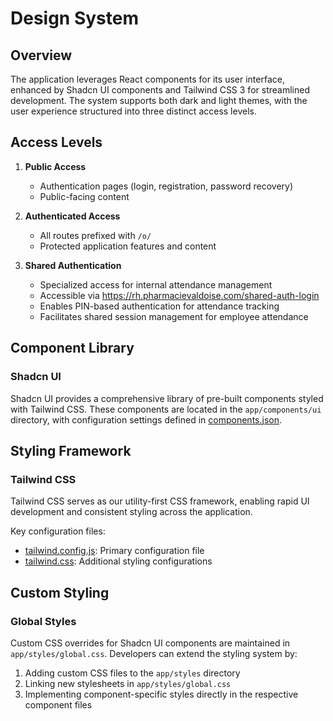 # Design System

## Overview
The application leverages React components for its user interface, enhanced by Shadcn UI components and Tailwind CSS 3 for streamlined development. The system supports both dark and light themes, with the user experience structured into three distinct access levels.

## Access Levels

1. **Public Access**
   - Authentication pages (login, registration, password recovery)
   - Public-facing content

2. **Authenticated Access**
   - All routes prefixed with `/o/`
   - Protected application features and content

3. **Shared Authentication**
   - Specialized access for internal attendance management
   - Accessible via https://rh.pharmacievaldoise.com/shared-auth-login
   - Enables PIN-based authentication for attendance tracking
   - Facilitates shared session management for employee attendance

## Component Library

### Shadcn UI
Shadcn UI provides a comprehensive library of pre-built components styled with Tailwind CSS. These components are located in the `app/components/ui` directory, with configuration settings defined in [components.json](../../components.json).

## Styling Framework

### Tailwind CSS
Tailwind CSS serves as our utility-first CSS framework, enabling rapid UI development and consistent styling across the application.

Key configuration files:
- [tailwind.config.js](../../tailwind.config.js): Primary configuration file
- [tailwind.css](../../app/tailwind.css): Additional styling configurations

## Custom Styling

### Global Styles
Custom CSS overrides for Shadcn UI components are maintained in `app/styles/global.css`. Developers can extend the styling system by:

1. Adding custom CSS files to the `app/styles` directory
2. Linking new stylesheets in `app/styles/global.css`
3. Implementing component-specific styles directly in the respective component files
